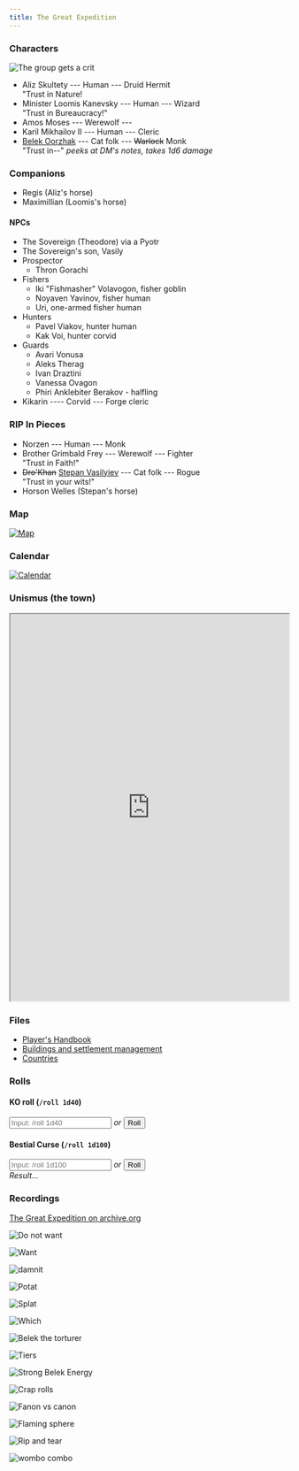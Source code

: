 ```yaml
---
title: The Great Expedition
---
```


### Characters

![The group gets a crit](memes/The_Group_gets_a_crit.gif)

* Aliz Skultety --- Human --- Druid Hermit  
  "Trust in Nature!
* Minister Loomis Kanevsky --- Human --- Wizard  
  "Trust in Bureaucracy!"
* Amos Moses --- Werewolf --- 
* Karil Mikhailov II --- Human --- Cleric
* [Belek Oorzhak](belek) --- Cat folk --- ~~Warlock~~ Monk  
  "Trust in--" *peeks at DM's notes, takes 1d6 damage*

### Companions

* Regis (Aliz's horse)
* Maximillian (Loomis's horse)

#### NPCs

* The Sovereign (Theodore) via a Pyotr
* The Sovereign's son, Vasily
* Prospector
    * Thron Gorachi
* Fishers
    * Iki "Fishmasher" Volavogon, fisher goblin
    * Noyaven Yavinov, fisher human
    * Uri, one-armed fisher human
* Hunters
    * Pavel Viakov, hunter human
    * Kak Voi, hunter corvid
* Guards
    * Avari Vonusa
    * Aleks Therag
    * Ivan Draztini
    * Vanessa Ovagon
    * Phiri Anklebiter Berakov - halfling
* Kikarin ---- Corvid --- Forge cleric

### RIP In Pieces

* Norzen --- Human --- Monk
* Brother Grimbald Frey --- Werewolf --- Fighter  
  "Trust in Faith!"
* ~~Dro'Khan~~ [Stepan Vasilyiev](stepan.pdf) --- Cat folk --- Rogue  
  "Trust in your wits!"
* Horson Welles (Stepan's horse)

### Map

[![Map](map.jpg)](map.jpg)

### Calendar

[![Calendar](calendar.jpg)](calendar.jpg)

### Unismus (the town)

<iframe src="https://docs.google.com/spreadsheets/d/e/2PACX-1vRu8zqSDyM6qT0QrkKAswTpD0BxXuEtxZifYBZhRDrMvWEYI_sjAK1TySbaRcRCkMrlwQL8wI1qxuYa/pubhtml?gid=0&amp;single=true&amp;widget=true&amp;headers=false" style="width: 100%; height: 700px;"></iframe>

### Files

* [Player's Handbook](players-handbook.pdf)
* [Buildings and settlement management](buildings.pdf)
* [Countries](countries.pdf)

### Rolls

<div class="ko-roll">
<h4>KO roll (<code>/roll 1d40</code>)</h4>
<input type="number" placeholder="Input: /roll 1d40" onchange="koRoll(this.value) "/> <em>or</em> <button onclick="koRoll(-1)">Roll</button><br/>
<span class="description"></span>
</div>

<div class="bc-roll">
<h4>Bestial Curse (<code>/roll 1d100</code>)</h4>
<input type="number" placeholder="Input: /roll 1d100" onkeyup="bcRoll(this.value)" /> <em>or</em> <button onclick="bcRoll(-1)">Roll</button><br/>
<em class="title">Result...</em><br/>
<span class="description"></span>
</div>

<script src="rolls.js"></script>

### Recordings

[The Great Expedition on archive.org](https://archive.org/details/the-great-expedition)

![Do not want](memes/grrcats.png)

![Want](memes/Ernst-Stravo-Blofeld_soy3re.jpg)

![damnit](memes/damnit.png)

![Potat](memes/dog-explain-your-smolness-am-potat-i-am-potato.jpg)

![Splat](memes/splat.gif)

![Which](memes/Which_loomis_are_you_today.png)

![Belek the torturer](memes/belek-the-torturer.gif)

![Tiers](memes/tiers.png)

![Strong Belek Energy](memes/bs-belek-meme.jpg)

![Crap rolls](memes/crap-rolls.png)

![Fanon vs canon](memes/FANON_VS_CANON.jpg)

![Flaming sphere](memes/FLAMING_SPHERE.jpg)

![Rip and tear](memes/Rip_and_tear.png)

![wombo combo](memes/WHOMBO_COMBO.jpg)

